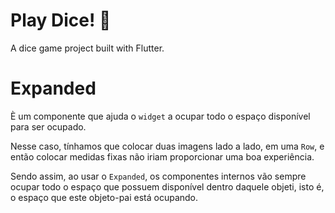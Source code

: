# Play Dice! 🎲

A dice game project built with Flutter.

# Expanded

È um componente que ajuda o `widget` a ocupar todo o espaço disponível para ser ocupado.

Nesse caso, tínhamos que colocar duas imagens lado a lado, em uma `Row`, e então colocar medidas fixas não iriam proporcionar uma boa experiência.

Sendo assim, ao usar o `Expanded`, os componentes internos vão sempre ocupar todo o espaço que possuem disponível dentro daquele objeti, isto é, o espaço que este objeto-pai está ocupando.